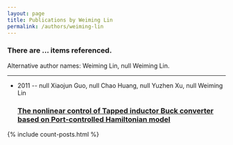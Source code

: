 ```yaml
---
layout: page
title: Publications by Weiming Lin
permalink: /authors/weiming-lin
---
```


<h3 id="number-posts">There are ... items referenced.</h3>
<p id='info-authors'>Alternative author names: Weiming Lin, null Weiming Lin.</p>
<hr />
<ul class="post-list">
<li><span class='post-meta'>2011 -- null Xiaojun Guo, null Chao Huang, null Yuzhen Xu, null Weiming Lin</span><h3><a class='post-link' href="{{ site.baseurl }}/the-nonlinear-control-of-tapped-inductor-buck-converter-based-on-port-controlled-hamiltonian-model">The nonlinear control of Tapped inductor Buck converter based on Port-controlled Hamiltonian model</a></h3></li>

</ul>
{% include count-posts.html %}
